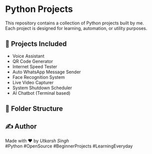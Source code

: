 # Python Projects

This repository contains a collection of Python projects built by me.  
Each project is designed for learning, automation, or utility purposes.

## 🔧 Projects Included

- Voice Assistant  
- QR Code Generator  
- Internet Speed Tester  
- Auto WhatsApp Message Sender  
- Face Recognition System  
- Live Video Capturer  
- System Shutdown Scheduler  
- AI Chatbot (Terminal based)

## 📁 Folder Structure

## ✍ Author

Made with ❤ by *Utkarsh Singh*  
#Python #OpenSource #BeginnerProjects #LearningEveryday
